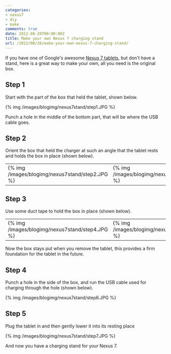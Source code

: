 ```yaml
---
categories:
- nexus7
- diy
- make
comments: true
date: 2012-08-26T00:00:00Z
title: Make your own Nexus 7 charging stand
url: /2012/08/26/make-your-own-nexus-7-charging-stand/
---
```


If you have one of Google's awesome [Nexus 7 tablets](http://www.google.com/nexus/#/), but don't have a
stand, here is a great way to make your own, all you need is the
original box.

## Step 1

Start with the part of the box that held the tablet, shown below. 

{% img /images/blogimg/nexus7stand/step1.JPG %} 

Punch a hole in the middle of the bottom part, that will be where the
USB cable goes.

## Step 2

Orient the box that held the charger at such an angle that the tablet
rests and holds the box in place (shown below).

<table>
  <tr>
    <td>{% img /images/blogimg/nexus7stand/step2.JPG %}</td>
    <td>{% img /images/blogimg/nexus7stand/step3.JPG %}</td>
  </tr>
</table>

## Step 3

Use some duct tape to hold the box in place (shown below).

<table>
  <tr>
    <td>{% img /images/blogimg/nexus7stand/step4.JPG %}</td>
    <td>{% img /images/blogimg/nexus7stand/step5.JPG %}</td>
  </tr>
</table>

Now the box stays put when you remove the tablet, this provides a firm
foundation for the tablet in the future.

## Step 4

Punch a hole in the side of the box, and run the USB cable used for
charging through the hole (shown below). 

{% img /images/blogimg/nexus7stand/step6.JPG %}

## Step 5

Plug the tablet in and then gently lower it into its resting place

{% img /images/blogimg/nexus7stand/step7.JPG %}

And now you have a charging stand for your Nexus 7. 
